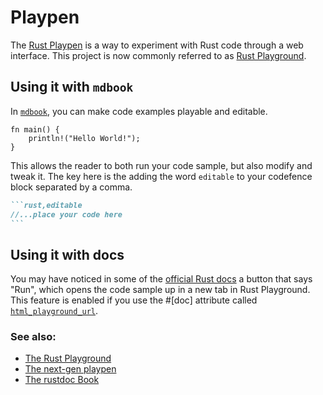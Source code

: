 # Playpen

The [Rust Playpen](https://github.com/rust-lang/rust-playpen) is a way to experiment with Rust code through a web interface. This project is now commonly referred to as [Rust Playground](https://play.rust-lang.org/).

## Using it with `mdbook`

In [`mdbook`][mdbook], you can make code examples playable and editable.

```rust,editable
fn main() {
    println!("Hello World!");
}
```

This allows the reader to both run your code sample, but also modify and tweak it. The key here is the adding the word `editable` to your codefence block separated by a comma.

````markdown
```rust,editable
//...place your code here
```
````

## Using it with docs

You may have noticed in some of the [official Rust docs][official-rust-docs] a button that says "Run", which opens the code sample up in a new tab in Rust Playground. This feature is enabled if you use the #[doc] attribute called [`html_playground_url`][html-playground-url].

### See also:

- [The Rust Playground][rust-playground]
- [The next-gen playpen][next-gen-playpen]
- [The rustdoc Book][rustdoc-book]

[rust-playground]: https://play.rust-lang.org/
[next-gen-playpen]: https://github.com/integer32llc/rust-playground/
[mdbook]: https://github.com/rust-lang/mdBook
[official-rust-docs]: https://doc.rust-lang.org/core/
[rustdoc-book]: https://doc.rust-lang.org/rustdoc/what-is-rustdoc.html
[html-playground-url]: https://doc.rust-lang.org/rustdoc/the-doc-attribute.html#html_playground_url
